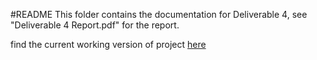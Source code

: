 #README
This folder contains the documentation for Deliverable 4, see "Deliverable 4 Report.pdf" for the report. 

find the current working version of project [here](https://github.com/CSCC01-Fall2015/team15-course-project/tree/master/ZotPie%20UI/ZotPieApp/ZotPieApp)